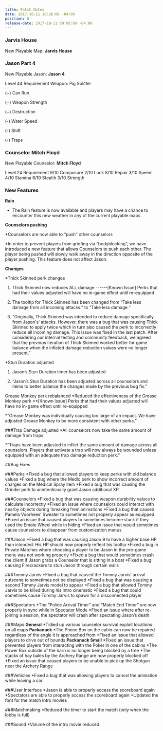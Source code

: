 ```yaml
---
title: Patch Notes
date: 2017-10-11 16:26:00 -04:00
position: 0
release-date: 2017-10-11 00:00:00 -04:00
---
```


### Jarvis House

New Playable Map: **Jarvis House**



### Jason Part 4
New Playable Jason: **Jason 4**

Level 44 Requirement 
Weapon: Pig Splitter

(+) Can Run

(+) Weapon Strength

(+) Destruction

(-) Water Speed 

(-) Shift

(-) Traps	



### Counselor Mitch Floyd

New Playable Counselor: **Mitch Floyd**

Level 24 Requirement
9/10 Composure
2/10 Luck
8/10 Repair
3/10 Speed
4/10 Stamina
6/10 Stealth
3/10 Strength












### New Features

**Rain**

* The Rain feature is now available and players may have a chance to encounter this new weather in any of the current playable maps.

**Counselors pushing**

*Counselors are now able to “push” other counselors
 
*In order to prevent players from griefing via “bodyblocking”, we have introduced a new feature that allows Counselors to push each other. The player being pushed will slowly walk away in the direction opposite of the player pushing. This feature does not affect Jason.

**Changes**

*Thick Skinned perk changes
1. Thick Skinned now reduces ALL damage
------[Known Issue] Perks that had their values adjusted will have no in-game effect until re-equipped

2. The tooltip for Thick Skinned has been changed from “Take less damage from all incoming attacks.” to “Take less damage.“

3. “Originally, Thick Skinned was intended to reduce damage specifically from Jason's’ attacks. However, there was a bug that was causing Thick Skinned to apply twice which in turn also caused the perk to incorrectly reduce all incoming damage. This issue was fixed in the last patch. After considering our internal testing and community feedback, we agreed that the previous iteration of Thick Skinned worked better for game balance when the inflated damage reduction values were no longer present.” 

*Stun Duration adjusted
1. Jason’s Stun Duration timer has been adjusted

2. “Jason’s Stun Duration has been adjusted across all counselors and items to better balance the changes made by the previous bug fix.”

Grease Monkey perk rebalanced
*Reduced the effectiveness of the Grease Monkey perk
**[Known Issue] Perks that had their values adjusted will have no in-game effect until re-equipped

*“Grease Monkey was individually causing too large of an impact. We have adjusted Grease Monkey to be more consistent with other perks.”


###Trap Damage adjusted
*All counselors now take the same amount of damage from traps

*“Traps have been adjusted to inflict the same amount of damage across all counselors. Players that activate a trap will now always be wounded unless equipped with an adequate trap damage reduction perk.”

##Bug Fixes

###Perks
*Fixed a bug that allowed players to keep perks with old balance values
*Fixed a bug where the Medic perk to show incorrect amount of charges on the Medical Spray item
*Fixed a bug that was causing the Grinder perk to unintentionally grant Jason additional XP

	
###Counselors
*Fixed a bug that was causing weapon durability values to calculate incorrectly
*Fixed an issue where counselors could interact with nearby objects during ‘breaking free’ animations
*Fixed a bug that caused Pamela Voorhees’ Sweater to sometimes not properly appear as equipped
*Fixed an issue that caused players to sometimes become stuck if they used the Emote Wheel while in hiding
*Fixed an issue that would sometimes cause counselors to disappear from customization menus

###Jason
*Fixed a bug that was causing Jason 9 to have a higher base HP than intended. His HP should now properly reflect his tooltip
*Fixed a bug in Private Matches where choosing a player to be Jason in the pre-game menu was not working properly
*Fixed a bug that would sometimes crash the client if Jason grabs a Counselor that is sitting in a boat 
*Fixed a bug causing Firecrackers to stun Jason through certain walls

###Tommy Jarvis
*Fixed a bug that caused the Tommy Jarvis’ arrival cutscene to sometimes not be displayed
*Fixed a bug that was causing a second Tommy Jarvis model to appear
*Fixed a bug that allowed Tommy Jarvis to be killed during his intro cinematic
*Fixed a bug that could sometimes cause Tommy Jarvis to spawn for a disconnected player

###Spectators
*The “Police Arrival Timer” and “Match End Timer” are now properly in sync while in Spectator Mode
*Fixed an issue where after re-joining a session, the spectator will crash after spectating Jason’s death

###Maps
**General**
*Tidied up various counselor survival exploit locations on all maps
**Packanack**
*The Phone Box on the cabin can now be repaired regardless of the angle it is approached from
*Fixed an issue that allowed players to drive out of bounds 
**Packanack Small**
*Fixed an issue that prevented players from interacting with the Poker in one of the cabins
*The Power Box outside of the barn is no longer being blocked by a tree
*The stacks of hay bales by the Archery Range are now properly blocked off
*Fixed an issue that caused players to be unable to pick up the Shotgun near the Archery Range 

###Vehicles
*Fixed a bug that was allowing players to cancel the animation while leaving a car

###User Interface
*Jason is able to properly access the scoreboard again
*Spectators are able to properly access the scoreboard again
*Updated the font for the match intro movies

###Matchmaking
*Reduced the timer to start the match (only when the lobby is full)

###Sound
*Volume of the intro movie reduced
